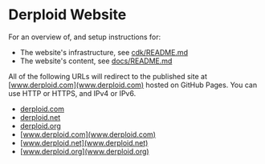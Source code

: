 # Derploid Website

For an overview of, and setup instructions for:

- The website's infrastructure, see [cdk/README.md](cdk/README.md)
- The website's content, see [docs/README.md](docs/README.md)

All of the following URLs will redirect to the published site at [www.derploid.com](www.derploid.com) hosted on GitHub Pages.
You can use HTTP or HTTPS, and IPv4 or IPv6.

- [derploid.com](derploid.com)
- [derploid.net](derploid.net)
- [derploid.org](derploid.org)
- [www.derploid.com](www.derploid.com)
- [www.derploid.net](www.derploid.net)
- [www.derploid.org](www.derploid.org)
